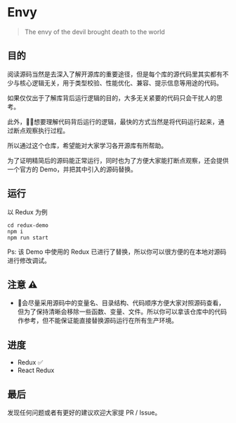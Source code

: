 # Envy
> The envy of the devil brought death to the world

## 目的
阅读源码当然是去深入了解开源库的重要途径，但是每个库的源代码里其实都有不少与核心逻辑无关，用于类型校验、性能优化、兼容、提示信息等用途的代码。  

如果仅仅出于了解库背后运行逻辑的目的，大多无关紧要的代码只会干扰人的思考。  

此外，想要理解代码背后运行的逻辑，最快的方式当然是将代码运行起来，通过断点观察执行过程。  

所以通过这个仓库，希望能对大家学习各开源库有所帮助。  

为了证明精简后的源码能正常运行，同时也为了方便大家能打断点观察，还会提供一个官方的 Demo，并把其中引入的源码替换。

## 运行
以 Redux 为例
```
cd redux-demo
npm i
npm run start
```
Ps: 该 Demo 中使用的 Redux 已进行了替换，所以你可以很方便的在本地对源码进行修改调试。

## 注意 ⚠️
* 会尽量采用源码中的变量名、目录结构、代码顺序方便大家对照源码查看，但为了保持清晰会移除一些函数、变量、文件。所以你可以拿该仓库中的代码作参考，但不能保证能直接替换源码运行在所有生产环境。

## 进度
* Redux ✅
* React Redux

## 最后
发现任何问题或者有更好的建议欢迎大家提 PR / Issue。
